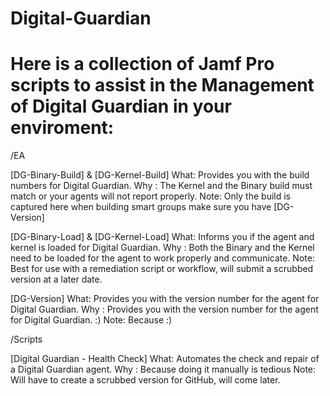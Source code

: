 # Digital-Guardian
# Here is a collection of Jamf Pro scripts to assist in the Management of Digital Guardian in your enviroment:

/EA

[DG-Binary-Build] & [DG-Kernel-Build]
What: Provides you with the build numbers for Digital Guardian.
Why : The Kernel and the Binary build must match or your agents will not report properly.
Note: Only the build is captured here when building smart groups make sure you have [DG-Version]

[DG-Binary-Load] & [DG-Kernel-Load]
What: Informs you if the agent and kernel is loaded for Digital Guardian.
Why : Both the Binary and the Kernel need to be loaded for the agent to work properly and communicate.
Note: Best for use with a remediation script or workflow, will submit a scrubbed version at a later date.

[DG-Version]
What: Provides you with the version number for the agent for Digital Guardian.
Why : Provides you with the version number for the agent for Digital Guardian. :)
Note: Because :)

/Scripts

[Digital Guardian - Health Check]
What: Automates the check and repair of a Digital Guardian agent. 
Why : Because doing it manually is tedious
Note: Will have to create a scrubbed version for GitHub, will come later.

